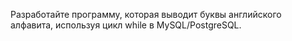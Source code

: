 Разработайте программу, которая выводит буквы английского алфавита, используя 
цикл while в MySQL/PostgreSQL.
